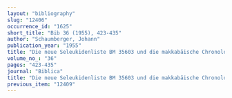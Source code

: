 ```yaml
---
layout: "bibliography"
slug: "12406"
occurrence_id: "1625"
short_title: "Bib 36 (1955), 423-435"
author: "Schaumberger, Johann"
publication_year: "1955"
title: "Die neue Seleukidenliste BM 35603 und die makkabäische Chronologie"
volume_no_: "36"
pages: "423-435"
journal: "Biblica"
title: "Die neue Seleukidenliste BM 35603 und die makkabäische Chronologie"
previous_item: "12409"
---
```

